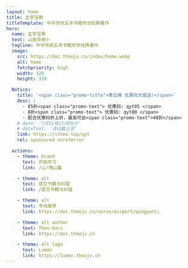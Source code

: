 ```yaml
---
layout: home
title: 玄学宝典
titleTemplate: 中华传统五术书籍传世经典著作
hero:
  name: 玄学宝典
  text: 山医命相卜
  tagline: 中华传统五术书籍传世经典著作
  image:
    src: https://doc.theojs.cn/index/home.webp
    alt: home
    fetchpriority: high
    width: 320
    height: 320

  Notice:
    title: '<span class="promo-title">青云梯 优惠码大放送!</span>'
    desc: |
      · 85折<span class="promo-text"> 优惠码: qyt85 </span>
      · 8折<span class="promo-text"> 优惠码: qyt80 </span>
      · 配合优惠码折上折，最高可达<span class="promo-text">48折</span>
    # date: '7月31号23点59分'
    # dateText: '活动截止至'
    link: https://itheo.top/qyt
    rel: sponsored noreferrer

  actions:
    - theme: brand
      text: 开始学习
      link: /山/博山篇

    - theme: alt
      text: 提交书籍与纠错
      link: /提交书籍与纠错

    - theme: alt
      text: 专线推荐
      link: https://doc.theojs.cn/serve/airport/qingyunti

    - theme: alt author
      text: Theo-Docs
      link: https://doc.theojs.cn

    - theme: alt logo
      text: Lumen
      link: https://lumen.theojs.cn
---
```


<Home />
